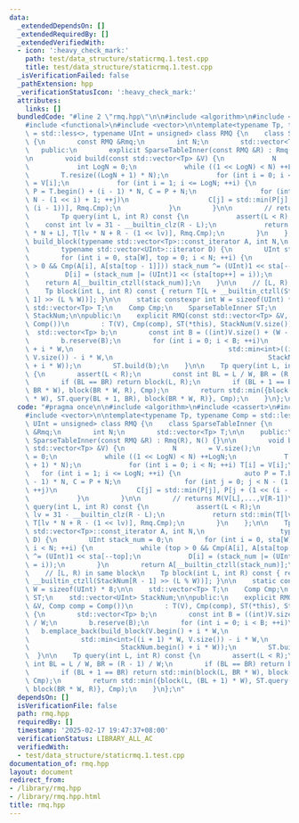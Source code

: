 ```yaml
---
data:
  _extendedDependsOn: []
  _extendedRequiredBy: []
  _extendedVerifiedWith:
  - icon: ':heavy_check_mark:'
    path: test/data_structure/staticrmq.1.test.cpp
    title: test/data_structure/staticrmq.1.test.cpp
  _isVerificationFailed: false
  _pathExtension: hpp
  _verificationStatusIcon: ':heavy_check_mark:'
  attributes:
    links: []
  bundledCode: "#line 2 \"rmq.hpp\"\n\n#include <algorithm>\n#include <cassert>\n\
    #include <functional>\n#include <vector>\n\ntemplate<typename Tp, typename Comp\
    \ = std::less<>, typename UInt = unsigned> class RMQ {\n    class SparseTableInner\
    \ {\n        const RMQ &Rmq;\n        int N;\n        std::vector<Tp> T;\n\n \
    \   public:\n        explicit SparseTableInner(const RMQ &R) : Rmq(R), N() {}\n\
    \n        void build(const std::vector<Tp> &V) {\n            N        = V.size();\n\
    \            int LogN = 0;\n            while ((1 << LogN) < N) ++LogN;\n    \
    \        T.resize((LogN + 1) * N);\n            for (int i = 0; i < N; ++i) T[i]\
    \ = V[i];\n            for (int i = 1; i <= LogN; ++i) {\n                auto\
    \ P = T.begin() + (i - 1) * N, C = P + N;\n                for (int j = 0; j <\
    \ N - (1 << i) + 1; ++j)\n                    C[j] = std::min(P[j], P[j + (1 <<\
    \ (i - 1))], Rmq.Cmp);\n            }\n        }\n\n        // returns M(V[L],...,V[R-1])\n\
    \        Tp query(int L, int R) const {\n            assert(L < R);\n        \
    \    const int lv = 31 - __builtin_clz(R - L);\n            return std::min(T[lv\
    \ * N + L], T[lv * N + R - (1 << lv)], Rmq.Cmp);\n        }\n    };\n\n    Tp\
    \ build_block(typename std::vector<Tp>::const_iterator A, int N,\n           \
    \        typename std::vector<UInt>::iterator D) {\n        UInt stack_num = 0;\n\
    \        for (int i = 0, sta[W], top = 0; i < N; ++i) {\n            while (top\
    \ > 0 && Cmp(A[i], A[sta[top - 1]])) stack_num ^= (UInt)1 << sta[--top];\n   \
    \         D[i] = (stack_num |= (UInt)1 << (sta[top++] = i));\n        }\n    \
    \    return A[__builtin_ctzll(stack_num)];\n    }\n\n    // [L, R) in same block\n\
    \    Tp block(int L, int R) const { return T[L + __builtin_ctzll(StackNum[R -\
    \ 1] >> (L % W))]; }\n\n    static constexpr int W = sizeof(UInt) * 8;\n\n   \
    \ std::vector<Tp> T;\n    Comp Cmp;\n    SparseTableInner ST;\n    std::vector<UInt>\
    \ StackNum;\n\npublic:\n    explicit RMQ(const std::vector<Tp> &V, Comp comp =\
    \ Comp())\n        : T(V), Cmp(comp), ST(*this), StackNum(V.size()) {\n      \
    \  std::vector<Tp> b;\n        const int B = ((int)V.size() + (W - 1)) / W;\n\
    \        b.reserve(B);\n        for (int i = 0; i < B; ++i)\n            b.emplace_back(build_block(V.begin()\
    \ + i * W,\n                                       std::min<int>((i + 1) * W,\
    \ V.size()) - i * W,\n                                       StackNum.begin()\
    \ + i * W));\n        ST.build(b);\n    }\n\n    Tp query(int L, int R) const\
    \ {\n        assert(L < R);\n        const int BL = L / W, BR = (R - 1) / W;\n\
    \        if (BL == BR) return block(L, R);\n        if (BL + 1 == BR) return std::min(block(L,\
    \ BR * W), block(BR * W, R), Cmp);\n        return std::min({block(L, (BL + 1)\
    \ * W), ST.query(BL + 1, BR), block(BR * W, R)}, Cmp);\n    }\n};\n"
  code: "#pragma once\n\n#include <algorithm>\n#include <cassert>\n#include <functional>\n\
    #include <vector>\n\ntemplate<typename Tp, typename Comp = std::less<>, typename\
    \ UInt = unsigned> class RMQ {\n    class SparseTableInner {\n        const RMQ\
    \ &Rmq;\n        int N;\n        std::vector<Tp> T;\n\n    public:\n        explicit\
    \ SparseTableInner(const RMQ &R) : Rmq(R), N() {}\n\n        void build(const\
    \ std::vector<Tp> &V) {\n            N        = V.size();\n            int LogN\
    \ = 0;\n            while ((1 << LogN) < N) ++LogN;\n            T.resize((LogN\
    \ + 1) * N);\n            for (int i = 0; i < N; ++i) T[i] = V[i];\n         \
    \   for (int i = 1; i <= LogN; ++i) {\n                auto P = T.begin() + (i\
    \ - 1) * N, C = P + N;\n                for (int j = 0; j < N - (1 << i) + 1;\
    \ ++j)\n                    C[j] = std::min(P[j], P[j + (1 << (i - 1))], Rmq.Cmp);\n\
    \            }\n        }\n\n        // returns M(V[L],...,V[R-1])\n        Tp\
    \ query(int L, int R) const {\n            assert(L < R);\n            const int\
    \ lv = 31 - __builtin_clz(R - L);\n            return std::min(T[lv * N + L],\
    \ T[lv * N + R - (1 << lv)], Rmq.Cmp);\n        }\n    };\n\n    Tp build_block(typename\
    \ std::vector<Tp>::const_iterator A, int N,\n                   typename std::vector<UInt>::iterator\
    \ D) {\n        UInt stack_num = 0;\n        for (int i = 0, sta[W], top = 0;\
    \ i < N; ++i) {\n            while (top > 0 && Cmp(A[i], A[sta[top - 1]])) stack_num\
    \ ^= (UInt)1 << sta[--top];\n            D[i] = (stack_num |= (UInt)1 << (sta[top++]\
    \ = i));\n        }\n        return A[__builtin_ctzll(stack_num)];\n    }\n\n\
    \    // [L, R) in same block\n    Tp block(int L, int R) const { return T[L +\
    \ __builtin_ctzll(StackNum[R - 1] >> (L % W))]; }\n\n    static constexpr int\
    \ W = sizeof(UInt) * 8;\n\n    std::vector<Tp> T;\n    Comp Cmp;\n    SparseTableInner\
    \ ST;\n    std::vector<UInt> StackNum;\n\npublic:\n    explicit RMQ(const std::vector<Tp>\
    \ &V, Comp comp = Comp())\n        : T(V), Cmp(comp), ST(*this), StackNum(V.size())\
    \ {\n        std::vector<Tp> b;\n        const int B = ((int)V.size() + (W - 1))\
    \ / W;\n        b.reserve(B);\n        for (int i = 0; i < B; ++i)\n         \
    \   b.emplace_back(build_block(V.begin() + i * W,\n                          \
    \             std::min<int>((i + 1) * W, V.size()) - i * W,\n                \
    \                       StackNum.begin() + i * W));\n        ST.build(b);\n  \
    \  }\n\n    Tp query(int L, int R) const {\n        assert(L < R);\n        const\
    \ int BL = L / W, BR = (R - 1) / W;\n        if (BL == BR) return block(L, R);\n\
    \        if (BL + 1 == BR) return std::min(block(L, BR * W), block(BR * W, R),\
    \ Cmp);\n        return std::min({block(L, (BL + 1) * W), ST.query(BL + 1, BR),\
    \ block(BR * W, R)}, Cmp);\n    }\n};\n"
  dependsOn: []
  isVerificationFile: false
  path: rmq.hpp
  requiredBy: []
  timestamp: '2025-02-17 19:47:37+08:00'
  verificationStatus: LIBRARY_ALL_AC
  verifiedWith:
  - test/data_structure/staticrmq.1.test.cpp
documentation_of: rmq.hpp
layout: document
redirect_from:
- /library/rmq.hpp
- /library/rmq.hpp.html
title: rmq.hpp
---
```

